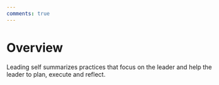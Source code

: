 ```yaml
---
comments: true
---
```

# Overview

Leading self summarizes practices that focus on the leader and help the leader to plan, execute and reflect. 

